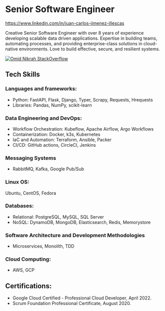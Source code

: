 # Senior Software Engineer
https://www.linkedin.com/in/juan-carlos-jimenez-illescas

Creative Senior Software Engineer with over 8 years of experience developing scalable data driven applications.
Expertise in building teams, automating processes, and providing enterprise-class solutions in cloud-native
environments. Love to build effective, secure, and resilient systems.

[![Omid Nikrah StackOverflow](https://github-readme-stackoverflow.vercel.app/?userID=5682752&theme=dark)](https://stackoverflow.com/users/5682752/juan-carlos-jimenez)

## Tech Skills
### Languages and frameworks:
- Python: FastAPI, Flask, Django, Typer, Scrapy, Requests, Hrequests
- Libraries: Pandas, NumPy, scikit-learn

### Data Engineering and DevOps:
- Workflow Orchestration: Kubeflow, Apache Airflow, Argo Workflows
- Containerization: Docker, k3s, Kubernetes
- IaC and Automation: Terraform, Ansible, Packer
- CI/CD: GitHub actions, CircleCI, Jenkins

### Messaging Systems
- RabbitMQ, Kafka, Google Pub/Sub

### Linux OS:
Ubuntu, CentOS, Fedora

### Databases:
- Relational: PostgreSQL, MySQL, SQL Server
- NoSQL: DynamoDB, MongoDB, Elasticsearch, Redis, Memorystore

### Software Architecture and Development Methodologies
- Microservices, Monolith, TDD

### Cloud Computing:
- AWS, GCP

## Certifications:

- Google Cloud Certified - Professional Cloud Developer, April 2022.
- Scrum Foundation Professional Certificate, August 2020.

<!--
**rojoyin/rojoyin** is a ✨ _special_ ✨ repository because its `README.md` (this file) appears on your GitHub profile.

Here are some ideas to get you started:

- 🔭 I’m currently working on ...
- 🌱 I’m currently learning ...
- 👯 I’m looking to collaborate on ...
- 🤔 I’m looking for help with ...
- 💬 Ask me about ...
- 📫 How to reach me: ...
- 😄 Pronouns: ...
- ⚡ Fun fact: ...
-->
